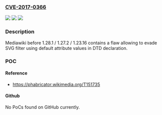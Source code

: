 ### [CVE-2017-0366](https://cve.mitre.org/cgi-bin/cvename.cgi?name=CVE-2017-0366)
![](https://img.shields.io/static/v1?label=Product&message=mediawiki&color=blue)
![](https://img.shields.io/static/v1?label=Version&message=n%2Fa&color=blue)
![](https://img.shields.io/static/v1?label=Vulnerability&message=bypass%20filter&color=brighgreen)

### Description

Mediawiki before 1.28.1 / 1.27.2 / 1.23.16 contains a flaw allowing to evade SVG filter using default attribute values in DTD declaration.

### POC

#### Reference
- https://phabricator.wikimedia.org/T151735

#### Github
No PoCs found on GitHub currently.

